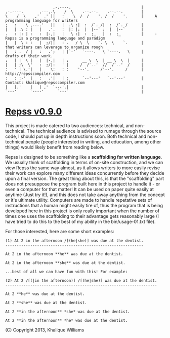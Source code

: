                          ,-.----.                               |
    ,-.----.       ,---,.\    /  \    .--.--.    .--.--.        |
    \    /  \    ,'  .' ||   :    \  /  /    '. /  /    '.      |     A programming language for writers
    ;   :    \ ,---.'   ||   |  .\ :|  :  /`. /|  :  /`. /      |
    |   | .\ : |   |   .'.   :  |: |;  |  |--` ;  |  |--`       |
    .   : |: | :   :  |-,|   |   \ :|  :  ;_   |  :  ;_         |     - Repss is a programming language and paradigm 
    |   |  \ : :   |  ;/||   : .   / \  \    `. \  \    `.      |       that writers can leverage to organize rough
    |   : .  / |   :   .';   | |`-'   `----.   \ `----.   \     |       drafts of their work.
    ;   | |  \ |   |  |-,|   | ;      __ \  \  | __ \  \  |     |
    |   | ;\  \'   :  ;/|:   ' |     /  /`--'  //  /`--'  /     |     
    :   ' | \.'|   |    \:   : :    '--'.     /'--'.     /      |     http://repsscompiler.com
    :   : :-'  |   :   .'|   | :      `--'---'   `--'---'       |     Contact: khalique@repsscompiler.com
    |   |.'    |   | ,'  `---'.|                                |
    `---'      `----'      `---`                                |
                                 
                                 

# [Repss v0.9.0](http://repsscompiler.com)
 
  This project is made catered to two audiences: technical, and non-technical. The technical audience is advised to 
  rumage through the source code, I should put up in depth instructions soon. Both technical and non-technical people 
  (people interested in writing, and education, among other things) would likely benefit from reading below.
    
    
  Repss is  designed to be something like a **scaffolding for written language**. We usually think of scaffolding in terms of on-site construction,
  and we can view Repss the same way almost, as it allows writers to more easily revise their work can explore many different ideas concurrently before
  they decide upon a final version. The great thing about this, is that the "scaffolding" part does not presuppose the program built here in this project
  to handle it - or even a computer for that matter! It can be used on paper quite easily at anytime (Just try it!), and this does not take away anything
  from the concept or it's ultimate utility. Computers are made to handle repetative sets of instructions that a human might easily tire of, thus the program
  that is being developed here in this project is only really important when the number of times one uses the scaffolding to their advantage gets reasonably
  large (I have tried to do this to the best of my ability in the bin/usage-01.txt file). 
  
  
  For those interested, here are some short examples:
  
    (1) At 2 in the afternoon /[(he|she)] was due at the dentist.
    ------------------------------------------------------------- 
  
    At 2 in the afternoon **he** was due at the dentist.

    At 2 in the afternoon **she** was due at the dentist.
  
    ...best of all we can have fun with this! For example:
  
    (2) At 2 /[(|in the afternoon)] /[(he|she)] was due at the dentist.
    -------------------------------------------------------------------
  
    At 2 **he** was due at the dentist.

    At 2 **she** was due at the dentist.
  
    At 2 **in the afternoon** *she* was due at the dentist.
  
    At 2 **in the afternoon** *he* was due at the dentist.
  
 
 (C) Copyright 2013, Khalique Williams

